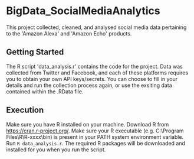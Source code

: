 # BigData_SocialMediaAnalytics
This project collected, cleaned, and analysed social media data pertaining to the 'Amazon Alexa' and 'Amazon Echo' products.

## Getting Started
The R script 'data_analysis.r' contains the code for the project.
Data was collected from Twitter and Facebook, and each of these platforms requires you to obtain your own API keys/secrets. You can choose to fill in your details and run the collection process again, or use the exsiting data contained within the .RData file.

## Execution
Make sure you have R installed on your machine. Download R from  https://cran.r-project.org/.
Make sure your R executable (e.g. C:\Program Files\R\R-xxxx\bin) is present in your PATH system environment variable.
Run `R data_analysis.r`.
The required R packages will be downloaded and installed for you when you run the script.


